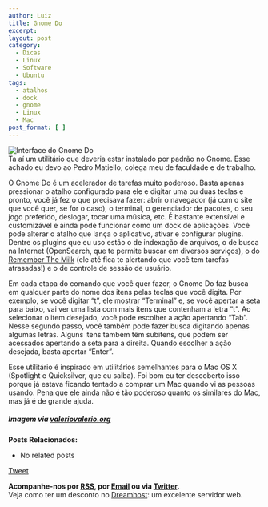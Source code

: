 ```yaml
---
author: Luiz
title: Gnome Do
excerpt:
layout: post
category:
  - Dicas
  - Linux
  - Software
  - Ubuntu
tags:
  - atalhos
  - dock
  - gnome
  - Linux
  - Mac
post_format: [ ]
---
```

![Interface do Gnome Do][1]  
Ta aí um utilitário que deveria estar instalado por padrão no Gnome. Esse achado eu devo ao Pedro Matiello, colega meu de faculdade e de trabalho.

O Gnome Do é um acelerador de tarefas muito poderoso. Basta apenas pressionar o atalho configurado para ele e digitar uma ou duas teclas e pronto, você já fez o que precisava fazer: abrir o navegador (já com o site que você quer, se for o caso), o terminal, o gerenciador de pacotes, o seu jogo preferido, deslogar, tocar uma música, etc. É bastante extensível e customizável e ainda pode funcionar como um dock de aplicações. Você pode alterar o atalho que lança o aplicativo, ativar e configurar plugins. Dentre os plugins que eu uso estão o de indexação de arquivos, o de busca na Internet (OpenSearch, que te permite buscar em diversos serviços), o do [Remember The Milk][2] (ele até fica te alertando que você tem tarefas atrasadas!) e o de controle de sessão de usuário.

Em cada etapa do comando que você quer fazer, o Gnome Do faz busca em qualquer parte do nome dos itens pelas teclas que você digita. Por exemplo, se você digitar “t”, ele mostrar “Terminal” e, se você apertar a seta para baixo, vai ver uma lista com mais itens que contenham a letra “t”. Ao selecionar o item desejado, você pode escolher a ação apertando “Tab”. Nesse segundo passo, você também pode fazer busca digitando apenas algumas letras. Alguns itens também têm subitens, que podem ser acessados apertando a seta para a direita. Quando escolher a ação desejada, basta apertar “Enter”.

Esse utilitário é inspirado em utilitários semelhantes para o Mac OS X (Spotlight e Quicksilver, que eu saiba). Foi bom eu ter descoberto isso porque já estava ficando tentado a comprar um Mac quando vi as pessoas usando. Pena que ele ainda não é tão poderoso quanto os similares do Mac, mas já é de grande ajuda.

##### Imagem via [valeriovalerio.org][3]

**Posts Relacionados:** 
*   No related posts



[Tweet][4] 





**Acompanhe-nos por [ RSS][5], por [Email][6] ou via [Twitter][7].**  
Veja como ter um desconto no [Dreamhost][8]: um excelente servidor web.

 [1]: http://vidageek.net/wp-content/uploads/2009/06/gnome-do2-257x300.jpg "Interface do Gnome Do"
 [2]: http://www.rememberthemilk.com
 [3]: http://www.valeriovalerio.org
 [4]: https://twitter.com/share
 [5]: http://feeds.feedburner.com/VidaGeek
 [6]: http://feedburner.google.com/fb/a/mailverify?uri=VidaGeek&loc=pt_BR
 [7]: http://twitter.com/blogvidageek
 [8]: http://vidageek.net/dreamhost/

